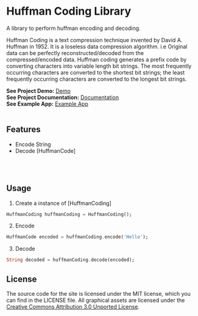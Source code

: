 # Huffman Coding Library

A library to perform huffman encoding and decoding.

Huffman Coding is a text compression technique invented by David A. Huffman in 1952.
It is a loseless data compression algorithm. i.e Original data can be perfectly reconstructed/decoded from the compressed/encoded data. Huffman coding generates a prefix code by converting characters into variable length bit strings. The most frequently occurring characters are converted to the shortest bit strings; the least frequently occurring characters are converted to the longest bit strings. 

__See Project Demo:__ [Demo](https://aadarshadhakalg.github.io/huffman-dart/)<br>
__See Project Documentation:__ [Documentation](https://aadarshadhakalg.github.io/huffman-dart/demo/)<br>
__See Example App:__ [Example App](https://github.com/aadarshadhakalg/huffman-dart/tree/master/example)<br><br>

  

## Features
 * Encode String
 * Decode [HuffmanCode]
<br>
<br>

## Usage

 1. Create a instance of [HuffmanCoding]
 ```dart
 HuffmanCoding huffmanCoding = HuffmanCoding();
 ```

 2. Encode
 ```dart
 HuffmanCode encoded = huffmanCoding.encode('Hello');
 ```

 3. Decode
 ```dart
 String decoded = huffmanCoding.decode(encoded);
 ```

 ## License

The source code for the site is licensed under the MIT license, which you can find in the LICENSE file.
All graphical assets are licensed under the [Creative Commons Attribution 3.0 Unported License](https://creativecommons.org/licenses/by/3.0/).

